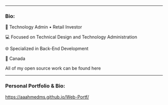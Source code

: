 
<hr>

### Bio:
🏢 Technology Admin • Retail Investor 

💻 Focused on Technical Design and Technology Administration

🌐 Specialized in Back-End Development

📍 Canada

All of my open source work can be found here

<hr>




### Personal Portfolio & Bio:

https://aaahmedms.github.io/Web-Portf/


